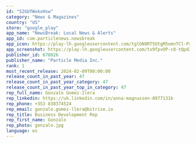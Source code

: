 ```yaml
---
id: "S2GUfWokxHsw"
category: "News & Magazines"
country: "US"
store: "google_play"
app_name: "NewsBreak: Local News & Alerts"
app_id: com.particlenews.newsbreak
app_icon: https://play-lh.googleusercontent.com/tglON9RT5UtgM5omnTCl-PsDxyKIxg4jc8Q36WGEoYmEKjZXsTaUv7HbHo_xEoCloQ
app_screenshot: https://play-lh.googleusercontent.com/tx9fpvOP-c8-tQpdI3PVu2x-Iyhbu_r8kpJsJHcNTqmCWEzwgw7l-D9_JU1Qd0fpxEkH
publisher_id: 678026
publisher_name: "Particle Media Inc."
rank: 1
most_recent_release: 2024-02-09T00:00:00
release_count_in_past_year: 47
release_count_in_past_year_category: 47
release_count_in_past_year_top_in_category: 47
rep_full_name: Gonzalo Gomez-Ilera
rep_linkedin: https://uk.linkedin.com/in/anna-magnussen-0977131b
rep_phone: +353 838374524
rep_email: gonzalo.gomez-llera@bitrise.io
rep_title: Business Development Rep
rep_first_name: Gonzalo
rep_photo: gonzalo.jpg
language: es
---
```

